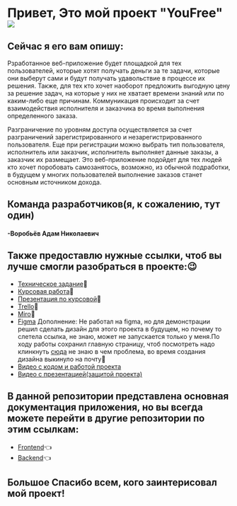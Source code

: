 # Привет, Это мой проект "YouFree"  ![](https://github.com/blackcater/blackcater/raw/main/images/Hi.gif) 
## Сейчас я его вам опишу:
Рзработанное веб-приложение будет площадкой для тех пользователей, которые хотят получать деньги за те задачи, которые они выберут сами и будут получать удавольствие в процессе их решения. Также, для тех кто хочет наоборот предложить выгодную цену за решение задач, на которые у них не хватает времени знаний или по каким-либо еще причинам. Коммуникация происходит за счет взаимодействия исполнителя и заказчика во время выполнения определенного заказа. 

Разграничение по уровням доступа осуществляется за счет разграничений зарегистрированного и незарегистрированного пользователя. Еще при регистрации можно выбрать тип пользователя, исполнитель или заказчик, исполнитель выполняет данные заказы, а заказчик их размещает. Это веб-приложение подойдет для тех людей кто хочет поробовать самозанятось, возможно, из обычной подработки, в будущем у многих пользователей выполнение заказов станет основным источником дохода.
## Команда разработчиков(я, к сожалению, тут один)
#### -Воробьёв Адам Николаевич
## Также предоставлю нужные ссылки, чтоб вы лучше смогли разобраться в проекте::wink:
- [Техническое задание](https://github.com/TheTargetAdam/docs-/blob/main/TZ.pdf):pushpin:
- [Курсовая работа](https://github.com/TheTargetAdam/docs-/blob/main/Kursovaya.pdf):pushpin:
- [Презентация по курсовой](https://github.com/TheTargetAdam/docs-/blob/main/Kursovaya_prez.pptx):pushpin:
- [Trello](https://trello.com/b/6tiVTElm/сайт-youfree):pushpin:
- [Miro](https://miro.com/welcomeonboard/SDNMOXZoRnh1S296N3ZHVU53bHh1WnNjcGx4bjVXa3FCY3lkN1N3TWZJcnhnQzJMY0swVnRkSEMxOXdSbURVb3wzNDU4NzY0NTM4OTI2Mjk2ODkwfDI=?share_link_id=395207601280):pushpin:
- [Figma](https://www.figma.com/file/new/Untitled?t=sONgqNzdeuh8NXKc-0) 
Дополнение: Не работал на figma, но для демонстрации решил сделать дизайн для этого проекта в будущем, но почему то слетела ссылка, не знаю, может не запускается только у меня.По ходу работы сохранил главную страницу, чтоб посмотреть надо клинкнуть [сюда](https://github.com/TheTargetAdam/docs-/blob/main/UFree.jpg) не знаю в чем проблема, во время создания дизайна выкинуло на почту:pushpin:
- [Видео с кодом и работой проекта](https://github.com/TheTargetAdam/docs-/blob/main/Bandicam.mp4)
- [Видео с презентацией(защитой проекта)](https://github.com/TheTargetAdam/docs-/blob/main/BandicamPrez.mp4)

## В данной репозитории представлена основная документация приложения, но вы всегда можете перейти в другие репозитории по этим ссылкам:
- [Frontend](https://github.com/TheTargetAdam/front):point_left:
- [Backend](https://github.com/TheTargetAdam/back):point_left:

## Большое Спасибо всем, кого заинтерисовал мой проект!
